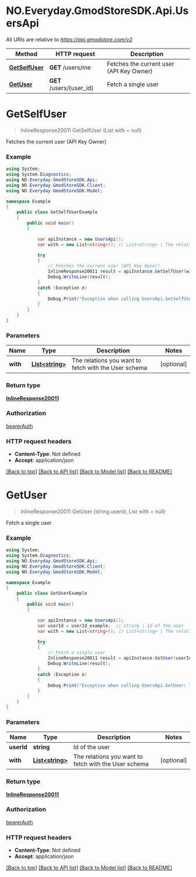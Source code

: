 # NO.Everyday.GmodStoreSDK.Api.UsersApi

All URIs are relative to *https://api.gmodstore.com/v2*

Method | HTTP request | Description
------------- | ------------- | -------------
[**GetSelfUser**](UsersApi.md#getselfuser) | **GET** /users/me | Fetches the current user (API Key Owner)
[**GetUser**](UsersApi.md#getuser) | **GET** /users/{user_id} | Fetch a single user

<a name="getselfuser"></a>
# **GetSelfUser**
> InlineResponse20011 GetSelfUser (List<string> with = null)

Fetches the current user (API Key Owner)

### Example
```csharp
using System;
using System.Diagnostics;
using NO.Everyday.GmodStoreSDK.Api;
using NO.Everyday.GmodStoreSDK.Client;
using NO.Everyday.GmodStoreSDK.Model;

namespace Example
{
    public class GetSelfUserExample
    {
        public void main()
        {

            var apiInstance = new UsersApi();
            var with = new List<string>(); // List<string> | The relations you want to fetch with the User schema (optional) 

            try
            {
                // Fetches the current user (API Key Owner)
                InlineResponse20011 result = apiInstance.GetSelfUser(with);
                Debug.WriteLine(result);
            }
            catch (Exception e)
            {
                Debug.Print("Exception when calling UsersApi.GetSelfUser: " + e.Message );
            }
        }
    }
}
```

### Parameters

Name | Type | Description  | Notes
------------- | ------------- | ------------- | -------------
 **with** | [**List&lt;string&gt;**](string.md)| The relations you want to fetch with the User schema | [optional] 

### Return type

[**InlineResponse20011**](InlineResponse20011.md)

### Authorization

[bearerAuth](../README.md#bearerAuth)

### HTTP request headers

 - **Content-Type**: Not defined
 - **Accept**: application/json

[[Back to top]](#) [[Back to API list]](../README.md#documentation-for-api-endpoints) [[Back to Model list]](../README.md#documentation-for-models) [[Back to README]](../README.md)
<a name="getuser"></a>
# **GetUser**
> InlineResponse20011 GetUser (string userId, List<string> with = null)

Fetch a single user

### Example
```csharp
using System;
using System.Diagnostics;
using NO.Everyday.GmodStoreSDK.Api;
using NO.Everyday.GmodStoreSDK.Client;
using NO.Everyday.GmodStoreSDK.Model;

namespace Example
{
    public class GetUserExample
    {
        public void main()
        {

            var apiInstance = new UsersApi();
            var userId = userId_example;  // string | Id of the user
            var with = new List<string>(); // List<string> | The relations you want to fetch with the User schema (optional) 

            try
            {
                // Fetch a single user
                InlineResponse20011 result = apiInstance.GetUser(userId, with);
                Debug.WriteLine(result);
            }
            catch (Exception e)
            {
                Debug.Print("Exception when calling UsersApi.GetUser: " + e.Message );
            }
        }
    }
}
```

### Parameters

Name | Type | Description  | Notes
------------- | ------------- | ------------- | -------------
 **userId** | **string**| Id of the user | 
 **with** | [**List&lt;string&gt;**](string.md)| The relations you want to fetch with the User schema | [optional] 

### Return type

[**InlineResponse20011**](InlineResponse20011.md)

### Authorization

[bearerAuth](../README.md#bearerAuth)

### HTTP request headers

 - **Content-Type**: Not defined
 - **Accept**: application/json

[[Back to top]](#) [[Back to API list]](../README.md#documentation-for-api-endpoints) [[Back to Model list]](../README.md#documentation-for-models) [[Back to README]](../README.md)
